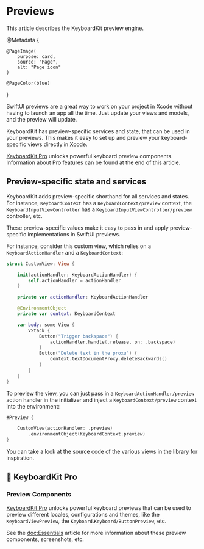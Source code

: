 # Previews

This article describes the KeyboardKit preview engine.

@Metadata {

    @PageImage(
        purpose: card,
        source: "Page",
        alt: "Page icon"
    )

    @PageColor(blue)
}

SwiftUI previews are a great way to work on your project in Xcode without having to launch an app all the time. Just update your views and models, and the preview will update.

KeyboardKit has preview-specific services and state, that can be used in your previews. This makes it easy to set up and preview your keyboard-specific views directly in Xcode.

[KeyboardKit Pro][Pro] unlocks powerful keyboard preview components. Information about Pro features can be found at the end of this article.



## Preview-specific state and services 

KeyboardKit adds preview-specific shorthand for all services and states. For instance, ``KeyboardContext`` has a ``KeyboardContext/preview`` context, the ``KeyboardInputViewController`` has a ``KeyboardInputViewController/preview`` controller, etc. 

These preview-specific values make it easy to pass in and apply preview-specific implementations in SwiftUI previews. 

For instance, consider this custom view, which relies on a ``KeyboardActionHandler`` and a ``KeyboardContext``:

```swift
struct CustomView: View {

    init(actionHandler: KeyboardActionHandler) {
        self.actionHandler = actionHandler
    }

    private var actionHandler: KeyboardActionHandler

    @EnvironmentObject
    private var context: KeyboardContext

    var body: some View {
        VStack {
            Button("Trigger backspace") {
                actionHandler.handle(.release, on: .backspace)
            }
            Button("Delete text in the proxu") {
                context.textDocumentProxy.deleteBackwards()
            }
        }
    }
}
```

To preview the view, you can just pass in a ``KeyboardActionHandler/preview`` action handler in the initializer and inject a ``KeyboardContext/preview`` context into the environment:

```swift
#Preview {

    CustomView(actionHandler: .preview)
        .environmentObject(KeyboardContext.preview)
}
```

You can take a look at the source code of the various views in the library for inspiration.



## 👑 KeyboardKit Pro

### Preview Components

[KeyboardKit Pro][Pro] unlocks powerful keyboard previews that can be used to preview different locales, configurations and themes, like the ``KeyboardViewPreview``, the ``Keyboard``.``Keyboard/ButtonPreview``, etc.

See the <doc:Essentials> article for more information about these preview components, screenshots, etc.

[Pro]: https://github.com/KeyboardKit/KeyboardKitPro
